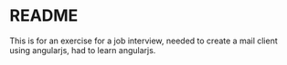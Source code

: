 # README #
This is for an exercise for a job interview, needed to create a mail client using angularjs, had to learn angularjs. 